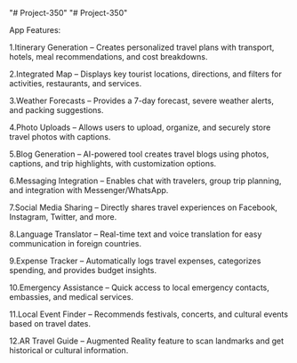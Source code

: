 "# Project-350" 
"# Project-350"

App Features:

1.Itinerary Generation – Creates personalized travel plans with transport, hotels, meal recommendations, and cost breakdowns.

2.Integrated Map – Displays key tourist locations, directions, and filters for activities, restaurants, and services.

3.Weather Forecasts – Provides a 7-day forecast, severe weather alerts, and packing suggestions.

4.Photo Uploads – Allows users to upload, organize, and securely store travel photos with captions.

5.Blog Generation – AI-powered tool creates travel blogs using photos, captions, and trip highlights, with customization options.

6.Messaging Integration – Enables chat with travelers, group trip planning, and integration with Messenger/WhatsApp.

7.Social Media Sharing – Directly shares travel experiences on Facebook, Instagram, Twitter, and more.

8.Language Translator – Real-time text and voice translation for easy communication in foreign countries.

9.Expense Tracker – Automatically logs travel expenses, categorizes spending, and provides budget insights.

10.Emergency Assistance – Quick access to local emergency contacts, embassies, and medical services.

11.Local Event Finder – Recommends festivals, concerts, and cultural events based on travel dates.

12.AR Travel Guide – Augmented Reality feature to scan landmarks and get historical or cultural information.

